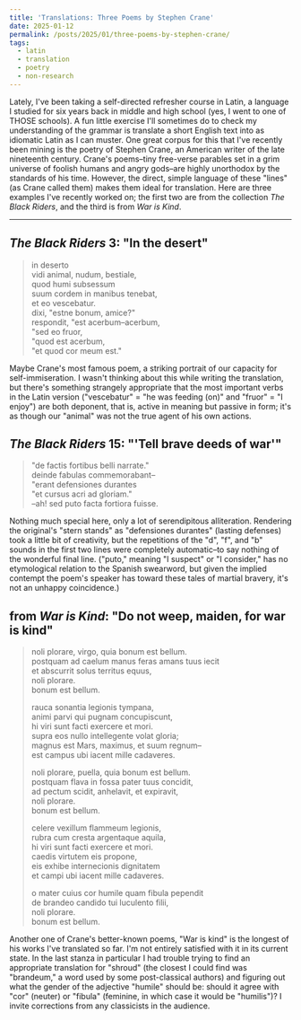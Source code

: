 ```yaml
---
title: 'Translations: Three Poems by Stephen Crane'
date: 2025-01-12
permalink: /posts/2025/01/three-poems-by-stephen-crane/
tags:
  - latin
  - translation
  - poetry
  - non-research
---
```


Lately, I've been taking a self-directed refresher course in Latin, a language I studied for six years back in middle and high school (yes, I went to one of THOSE schools). A fun little exercise I'll sometimes do to check my understanding of the grammar is translate a short English text into as idiomatic Latin as I can muster. One great corpus for this that I've recently been mining is the poetry of Stephen Crane, an American writer of the late nineteenth century. Crane's poems–tiny free-verse parables set in a grim universe of foolish humans and angry gods–are highly unorthodox by the standards of his time. However, the direct, simple language of these "lines" (as Crane called them) makes them ideal for translation. Here are three examples I've recently worked on; the first two are from the collection *The Black Riders*, and the third is from *War is Kind*.

***

*The Black Riders* 3: "In the desert"
------
> in deserto \
> vidi animal, nudum, bestiale, \
> quod humi subsessum \
> suum cordem in manibus tenebat, \
> et eo vescebatur. \
> dixi, "estne bonum, amice?" \
> respondit, "est acerbum–acerbum, \
> "sed eo fruor, \
> "quod est acerbum, \
> "et quod cor meum est."

Maybe Crane's most famous poem, a striking portrait of our capacity for self-immiseration. I wasn't thinking about this while writing the translation, but there's something strangely appropriate that the most important verbs in the Latin version ("vescebatur" = "he was feeding (on)" and "fruor" = "I enjoy") are both deponent, that is, active in meaning but passive in form; it's as though our "animal" was not the true agent of his own actions.

*The Black Riders* 15: "'Tell brave deeds of war'"
------
> "de factis fortibus belli narrate." \
> deinde fabulas commemorabant– \
> "erant defensiones durantes \
> "et cursus acri ad gloriam." \
> –ah! sed puto facta fortiora fuisse.

Nothing much special here, only a lot of serendipitous alliteration. Rendering the original's "stern stands" as "defensiones durantes" (lasting defenses) took a little bit of creativity, but the repetitions of the "d", "f", and "b" sounds in the first two lines were completely automatic–to say nothing of the wonderful final line. ("puto," meaning "I suspect" or "I consider," has no etymological relation to the Spanish swearword, but given the implied contempt the poem's speaker has toward these tales of martial bravery, it's not an unhappy coincidence.)

from *War is Kind*: "Do not weep, maiden, for war is kind"
------
> noli plorare, virgo, quia bonum est bellum. \
> postquam ad caelum manus feras amans tuus iecit \
> et abscurrit solus territus equus, \
> noli plorare. \
> bonum est bellum. 
> 
> rauca sonantia legionis tympana,\
> animi parvi qui pugnam concupiscunt,\
> hi viri sunt facti exercere et mori.\
> supra eos nullo intellegente volat gloria;\
> magnus est Mars, maximus, et suum regnum–\
> est campus ubi iacent mille cadaveres.
> 
> noli plorare, puella, quia bonum est bellum.\
> postquam flava in fossa pater tuus concidit,\
> ad pectum scidit, anhelavit, et expiravit,\
> noli plorare.\
> bonum est bellum.
> 
> celere vexillum flammeum legionis,\
> rubra cum cresta argentaque aquila,\
> hi viri sunt facti exercere et mori.\
> caedis virtutem eis propone,\
> eis exhibe internecionis dignitatem\
> et campi ubi iacent mille cadaveres.
>
> o mater cuius cor humile quam fibula pependit\
> de brandeo candido tui luculento filii,\
> noli plorare.\
> bonum est bellum.

Another one of Crane's better-known poems, "War is kind" is the longest of his works I've translated so far. I'm not entirely satisfied with it in its current state. In the last stanza in particular I had trouble trying to find an appropriate translation for "shroud" (the closest I could find was "brandeum," a word used by some post-classical authors) and figuring out what the gender of the adjective "humile" should be: should it agree with "cor" (neuter) or "fibula" (feminine, in which case it would be "humilis")? I invite corrections from any classicists in the audience. 
